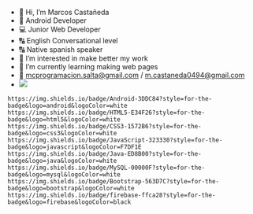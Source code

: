 - 👋 Hi, I’m Marcos Castañeda
- 📱 Android Developer
- 💻 Junior Web Developer
- 🔠 English Conversational level
- 🔠 Native spanish speaker
- 👀 I’m interested in make better my work
- 🌱 I’m currently learning making web pages
- 📧 mcprogramacion.salta@gmail.com / m.castaneda0494@gmail.com
- <a href="https://www.linkedin.com/in/marcos-emanuel-casta%C3%B1eda-a99297146/">
        <img src="https://img.shields.io/badge/LinkedIn-0077B5?style=for-the-badge&logo=linkedin&logoColor=white" />
</a>


	https://img.shields.io/badge/Android-3DDC84?style=for-the-badge&logo=android&logoColor=white 
	https://img.shields.io/badge/HTML5-E34F26?style=for-the-badge&logo=html5&logoColor=white 
	https://img.shields.io/badge/CSS3-1572B6?style=for-the-badge&logo=css3&logoColor=white 
	https://img.shields.io/badge/JavaScript-323330?style=for-the-badge&logo=javascript&logoColor=F7DF1E 
	https://img.shields.io/badge/Java-ED8B00?style=for-the-badge&logo=java&logoColor=white 
	https://img.shields.io/badge/MySQL-00000F?style=for-the-badge&logo=mysql&logoColor=white 
	https://img.shields.io/badge/Bootstrap-563D7C?style=for-the-badge&logo=bootstrap&logoColor=white 
	https://img.shields.io/badge/firebase-ffca28?style=for-the-badge&logo=firebase&logoColor=black 
        






<!---
marcos-791/marcos-791 is a ✨ special ✨ repository because its `README.md` (this file) appears on your GitHub profile.
You can click the Preview link to take a look at your changes.
--->
